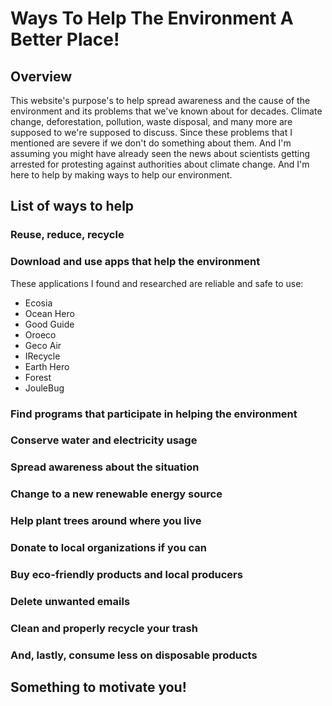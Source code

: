 # Ways To Help The Environment A Better Place! 

## Overview 

This website's purpose's to help spread awareness and the cause of the environment and its problems that we've known about for decades. Climate change, deforestation, pollution, waste disposal, and many more are supposed to we're supposed to discuss. Since these problems that I mentioned are severe if we don't do something about them. And I'm assuming you might have already seen the news about scientists getting arrested for protesting against authorities about climate change. And I'm here to help by making ways to help our environment.

## List of ways to help

### Reuse, reduce, recycle

### Download and use apps that help the environment 

These applications I found and researched are reliable and safe to use:
- Ecosia 
- Ocean Hero
- Good Guide
- Oroeco 
- Geco Air 
- IRecycle 
- Earth Hero
- Forest 
- JouleBug 

### Find programs that participate in helping the environment 

### Conserve water and electricity usage 

### Spread awareness about the situation 

### Change to a new renewable energy source 

### Help plant trees around where you live

### Donate to local organizations if you can

### Buy eco-friendly products and local producers

### Delete unwanted emails 

### Clean and properly recycle your trash

### And, lastly, consume less on disposable products 

## Something to motivate you!


